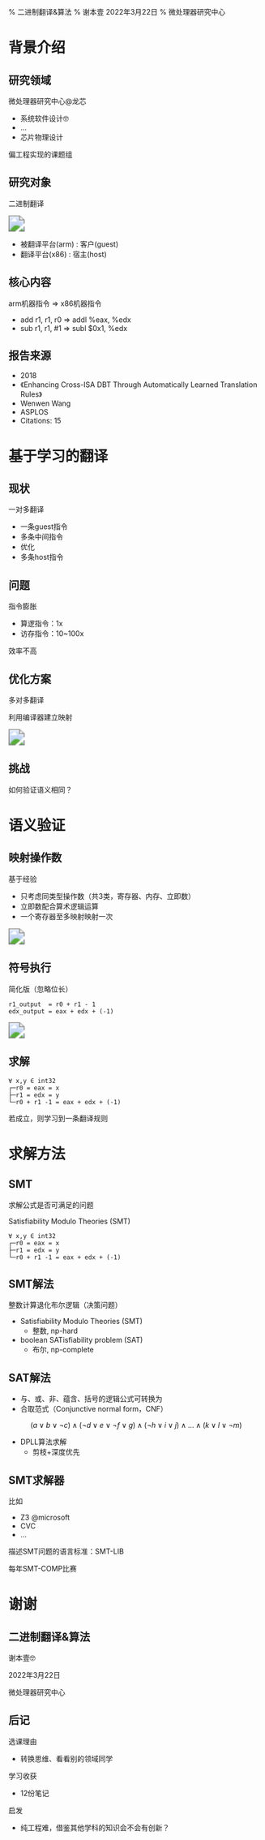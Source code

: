 % 二进制翻译&算法
% 谢本壹 2022年3月22日
% 微处理器研究中心

# 背景介绍

## 研究领域

微处理器研究中心@龙芯

* 系统软件设计🤓
* ...
* 芯片物理设计

偏工程实现的课题组

## 研究对象

二进制翻译

<img src="./bt.svg" style="zoom: 200%;">

* 被翻译平台(arm) : 客户(guest)
* 翻译平台(x86)   : 宿主(host)

## 核心内容

arm机器指令 => x86机器指令

* add r1, r1, r0 => addl %eax, %edx
* sub r1, r1, #1 => subl $0x1, %edx

## 报告来源

* 2018
* 《Enhancing Cross-ISA DBT Through Automatically Learned Translation Rules》
* Wenwen Wang
* ASPLOS
* Citations: 15

# 基于学习的翻译

## 现状

一对多翻译

* 一条guest指令
* 多条中间指令
* 优化
* 多条host指令

## 问题

指令膨胀

* 算逻指令：1x
* 访存指令：10~100x

效率不高

## 优化方案

多对多翻译

利用编译器建立映射

<img src="./multi2multi.svg" style="zoom: 200%;">

## 挑战

如何验证语义相同？

# 语义验证

## 映射操作数

基于经验

* 只考虑同类型操作数（共3类，寄存器、内存、立即数）
* 立即数配合算术逻辑运算
* 一个寄存器至多映射映射一次

<img src="./para.svg" style="zoom: 200%;">

## 符号执行

简化版（忽略位长）

```
r1_output  = r0 + r1 - 1
edx_output = eax + edx + (-1)
```

<img src="./para.svg" style="zoom: 200%;">

## 求解

```
∀ x,y ∈ int32
┌─r0 = eax = x
├─r1 = edx = y
└─r0 + r1 -1 = eax + edx + (-1)
```

若成立，则学习到一条翻译规则

# 求解方法

## SMT

求解公式是否可满足的问题

Satisfiability Modulo Theories (SMT)

```
∀ x,y ∈ int32
┌─r0 = eax = x
├─r1 = edx = y
└─r0 + r1 -1 = eax + edx + (-1)
```

## SMT解法

整数计算退化布尔逻辑（决策问题）

* Satisfiability Modulo Theories (SMT)
  * 整数, np-hard
* boolean SATisfiability problem (SAT)
  * 布尔, np-complete

## SAT解法

* 与、或、非、蕴含、括号的逻辑公式可转换为
* 合取范式（Conjunctive normal form，CNF）

$$
(a\lor b \lor \neg c)\land
(\neg d \lor e \lor \neg f \lor g) \land
(\neg h \lor i \lor j)\land \dots \land
(k \lor l \lor \neg m)
$$

* DPLL算法求解
  * 剪枝+深度优先

## SMT求解器

比如

* Z3 @microsoft
* CVC
* ...

描述SMT问题的语言标准：SMT-LIB

每年SMT-COMP比赛

# 谢谢

## 二进制翻译&算法

谢本壹🤓

2022年3月22日

微处理器研究中心

## 后记

选课理由

* 转换思维、看看别的领域同学

学习收获

* 12份笔记

启发

* 纯工程难，借鉴其他学科的知识会不会有创新？
